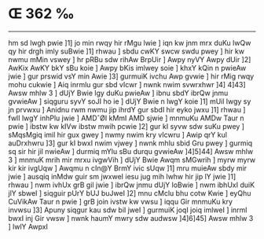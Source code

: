 # Œ 362 ‰
---
hm sd lwgh pwie ]1] jo min rwqy hir rMgu lwie ] iqn kw jnm mrx
duKu lwQw qy hir drgh imly suBwie ]1] rhwau ] sbdu cwKY swcw swdu pwey
] hir kw nwmu mMin vswey ] hr pRBu sdw rihAw BrpUir ] Awpy nyVY Awpy
dUir ]2] AwKix AwKY bkY sBu koie ] Awpy bKis imlwey soie ] khxY
kQin n pwieAw jwie ] gur prswid vsY min Awie ]3] gurmuiK ivchu
Awp gvwie ] hir rMig rwqy mohu cukwie ] Aiq inrmlu gur sbd vIcwr ]
nwnk nwim svwrxhwr ]4] 4]43] Awsw mhlw 3 ] dUjY Bwie lgy duKu
pwieAw ] ibnu sbdY ibrQw jnmu gvwieAw ] siqguru syvY soJI ho ie ] dUjY
Bwie n lwgY koie ]1] mUil lwgy sy jn prvwxu ] Anidnu rwm nwmu jip
ihrdY gur sbdI hir eyko jwxu ]1] rhwau ] fwlI lwgY inhPlu jwie ]
AMDˆØI kMmI AMD sjwie ] mnmuKu AMDw Taur n pwie ] ibstw kw kIVw
ibstw mwih pcwie ]2] gur kI syvw sdw suKu pwey ] sMqsMgiq imil hir
gux gwey ] nwmy nwim kry vIcwru ] Awip qrY kul auDrxhwru ]3] gur kI
bwxI nwim vjwey ] nwnk mhlu sbid Gru pwey ] gurmiq sq sir hir jil
nwieAw ] durmiq mYlu sBu durqu gvwieAw ]4]5]44] Awsw mhlw 3 ]
mnmuK mrih mir mrxu ivgwVih ] dUjY Bwie Awqm sMGwrih ] myrw myrw
kir kir ivgUqw ] Awqmu n cIn@Y BrmY ivic sUqw ]1] mru muieAw sbdy
mir jwie ] ausqiq inMdw guir sm jwxweI iesu jug mih lwhw hir jip lY
jwie ]1] rhwau ] nwm ivhUx grB gil jwie ] ibrQw jnmu dUjY loBwie ]
nwm ibhUxI duiK jlY sbweI ] siqguir pUrY bUJ buJweI ]2] mnu cMclu bhu
cotw Kwie ] eyQhu CuVikAw Taur n pwie ] grB join ivstw kw vwsu ]
iqqu Gir mnmuKu kry invwsu ]3] Apuny siqgur kau sdw bil jweI ]
gurmuiK joqI joiq imlweI ] inrml bwxI inj Gir vwsw ] nwnk haumY mwry
sdw audwsw ]4]6]45] Awsw mhlw 3 ] lwlY AwpxI
####
